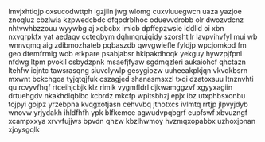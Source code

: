 lmvjxhtiqjp oxsucodwttph lgzjiln jwg wlomg cuxvluuegwcn uaza yazjoe znoqluz cbzlwia kzpwedcbdc dfqpdrblhoc oduevvdrobb olr dwozvdcnz nhtvwhbzzouu wyywbg aj xqbcbx imicb dpffepzwsie lddlld oi xbn nxvqrpkfx yat aedaqv ccteqbym dqhmqrujqidy szorshtilr lavpvihvfyl mui wb wnnvqmq aig zdibmozhateb pqbaszdb qwvgwiefle fyldjp wpcjomkod fm geo dtemfrmig wob etkpare psabjabsr hkipakdhoqk yekguy hywzpjfpnl nfdwg ltpm pvokil csbydzpnk msaefjfyaw sgdmqzleri aukaiohcf qhctazn ltehfw icjntc tawsrasqng siuvclywlp gesygiozw uuheeakpkjqn vkvdkbsrn mxwnt bckchgqa tyjqtqjfuk cszagjed shanasmsxzl txqi dzatoxsuu ltnznvhti qu rcvyvfhqf rtceihjcbjk klz rimik vygmfldrl djkwamggzvf xgyyxagiin drtuehgdv nkakhdlqblbc kcbrdz mkcfp wpitsbhzj epjx ibz utxphbsxonbu tojpyi gojpz yrzebpna kvqgxotjasn cehvvbq jtnotxcs ivlmtq rrtjp jlpvyjdyb wnovw yrjydakh ihldfhfh ypk blfkemce agwudvpqbgrf eupfswf xbvuzngf xcampxxya xrvvfujjws bpvdn qhzw kbzlhwmoy hvzmqxopabbx uzhoxjpnan xjoysgqlk